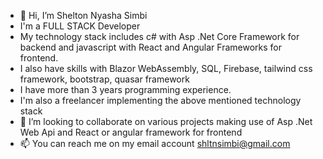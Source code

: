 - 👋 Hi, I’m Shelton Nyasha Simbi
- I'm a FULL STACK Developer
- My technology stack includes c# with Asp .Net Core Framework for backend and javascript with React and Angular Frameworks for frontend.
- I also have skills with Blazor WebAssembly, SQL, Firebase, tailwind css framework, bootstrap, quasar framework
- I have more than 3 years programming experience.
- I'm also a freelancer implementing the above mentioned technology stack
- 💞️ I’m looking to collaborate on various projects making use of Asp .Net Web Api and React or angular framework for frontend
- 📫 You can reach me on my email account shltnsimbi@gmail.com
